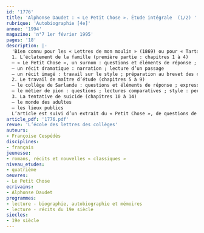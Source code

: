 ```yaml
---
id: '1776'
title: 'Alphonse Daudet : « Le Petit Chose ». Étude intégrale  (1/2) '
rubrique: 'Autobiographie [4e]'
annee: '1994'
magazine: 'n°7 1er février 1995'
pages: '18'
description: |-
  'Bien connu pour les « Lettres de mon moulin » (1869) ou pour « Tartarin de Tarascon » (1872), Alphonse Daudet mérite aussi de l’être pour son premier roman, « Le Petit Chose » (1868). Cette œuvre a pour sous-titre « Histoire d’un enfant » et s’inscrit tout à fait dans cette littérature du XIXe siècle qui éclaire ou dénonce certaines réalités sociales, au même titre que « Les Misérables », de Victor Hugo, « L’Enfant », de Jules Vallès, ou certains romans de Balzac.
  1. L’éclatement de la famille (première partie : chapitres 1 à 4)
  – « Le Petit Chose », un surnom : questions et éléments de réponse ; expression écrite
  – un récit dramatique : narration ; lecture d’un passage
  – un récit imagé : travail sur le style ; préparation au brevet des collèges ; correspondances littéraires ; exercice de réflexion
  2. Le travail de maître d’étude (chapitres 5 à 9)
  – le collège de Sarlande : questions et éléments de réponse ; expression écrite et orale
  – le métier de pion : questions ; lectures comparatives ; style : personnification et anecdote
  3. La tentative de suicide (chapitres 10 à 14)
  – le monde des adultes
  – les lieux publics
  L’article est suivi d’un extrait du « Petit Chose », de questions de grammaire, vocabulaire, compréhension, d’un sujet de rédaction, d’extraits de « L’Enfant » et du « Bachelier », de Vallès, du poème « L’Auberge », de Verlaine et du « Cabaret-Vert », de Rimbaud.'
article_pdf: '1776.pdf'
revue: 'L’école des lettres des collèges'
auteurs:
- Françoise Cespédès
disciplines:
- français
jeunesse:
- romans, récits et nouvelles « classiques »
niveau_etudes:
- quatrième
oeuvres:
- Le Petit Chose
ecrivains:
- Alphonse Daudet
programmes:
- lecture - biographie, autobiographie et mémoires
- lecture - récits du 19e siècle
siecles:
- 19e siècle
---
```

